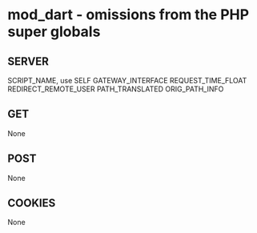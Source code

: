 
# mod_dart - omissions from the PHP super globals

## SERVER

SCRIPT_NAME, use SELF
GATEWAY_INTERFACE
REQUEST_TIME_FLOAT
REDIRECT_REMOTE_USER
PATH_TRANSLATED
ORIG_PATH_INFO

## GET

None

## POST

None

## COOKIES

None 
